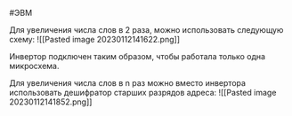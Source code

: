 #ЭВМ 

Для увеличения числа слов в 2 раза, можно использовать следующую схему:
![[Pasted image 20230112141622.png]]

Инвертор подключен таким образом, чтобы работала только одна микросхема.

Для увеличения числа слов в n раз можно вместо инвертора использовать дешифратор старших разрядов адреса:
![[Pasted image 20230112141852.png]]
